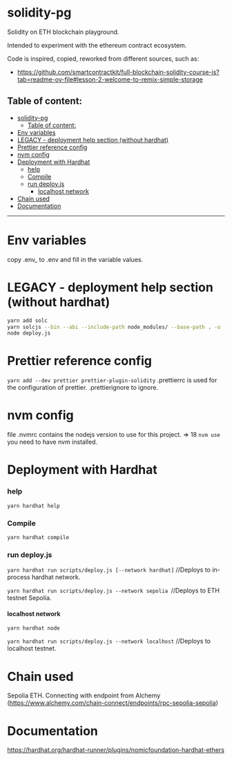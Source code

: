 
# solidity-pg
Solidity on ETH blockchain playground.

Intended to experiment with the ethereum contract ecosystem.

Code is inspired, copied, reworked from different sources, such as:

- https://github.com/smartcontractkit/full-blockchain-solidity-course-js?tab=readme-ov-file#lesson-2-welcome-to-remix-simple-storage

Table of content:
------------------------------------------------------

- [solidity-pg](#solidity-pg)
  - [Table of content:](#table-of-content)
- [Env variables](#env-variables)
- [LEGACY - deployment help section (without hardhat)](#legacy---deployment-help-section-without-hardhat)
- [Prettier reference config](#prettier-reference-config)
- [nvm config](#nvm-config)
- [Deployment with Hardhat](#deployment-with-hardhat)
    - [help](#help)
    - [Compile](#compile)
    - [run deploy.js](#run-deployjs)
      - [localhost network](#localhost-network)
- [Chain used](#chain-used)
- [Documentation](#documentation)
-------------------------------------------------------


# Env variables
copy .env_ to .env and fill in the variable values.

# LEGACY - deployment help section (without hardhat)
```bash
yarn add solc
yarn solcjs --bin --abi --include-path node_modules/ --base-path . -o ./out/ SimpleStorage.sol 
node deploy.js
```

# Prettier reference config
`yarn add --dev prettier prettier-plugin-solidity`
.prettierrc is used for the configuration of prettier.
.prettierignore to ignore.

# nvm config 
file .nvmrc contains the nodejs version to use for this project. => 18
`nvm use`
you need to have nvm installed.

# Deployment with Hardhat
### help
`yarn hardhat help`
### Compile
`yarn hardhat compile`
### run deploy.js
`yarn hardhat run scripts/deploy.js [--network hardhat]` //Deploys to in-process hardhat network.

`yarn hardhat run scripts/deploy.js --network sepolia `//Deploys to ETH testnet Sepolia.

#### localhost network
`yarn hardhat node`

`yarn hardhat run scripts/deploy.js --network localhost` //Deploys to localhost testnet.

# Chain used
Sepolia ETH. Connecting with endpoint from Alchemy (https://www.alchemy.com/chain-connect/endpoints/rpc-sepolia-sepolia)



# Documentation
https://hardhat.org/hardhat-runner/plugins/nomicfoundation-hardhat-ethers
